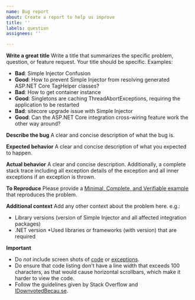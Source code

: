 ```yaml
---
name: Bug report
about: Create a report to help us improve
title: ''
labels: question
assignees: ''

---
```


**Write a great title**
Write a title that summarizes the specific problem, question, or feature request. Your title should be specific. Examples:

* **Bad**: Simple Injector Confusion
* **Good**: How to prevent Simple Injector from resolving generated ASP.NET Core TagHelper classes?
* **Bad**: How to get container instance
* **Good**: Singletons are caching ThreadAbortExceptions, requiring the application to be restarted
* **Bad**: sitecore upgrade issue with Simple Injector
* **Good**: Can the ASP.NET Core integration cross-wiring feature work the other way around?

**Describe the bug**
A clear and concise description of what the bug is.

**Expected behavior**
A clear and concise description of what you expected to happen.

**Actual behavior**
A clear and concise description. Additionally, a complete stack trace including all exception details of the exception and all inner exceptions if an exception is thrown.

**To Reproduce**
Please provide a [Minimal, Complete, and Verifiable example](https://stackoverflow.com/help/mcve) that reproduces the problem.

**Additional context**
Add any other context about the problem here. e.g.:
* Library versions (version of Simple Injector and all affected integration packages)
* .NET version
*Used libraries or frameworks (with version) that are required

**Important**
* Do *not* include screen shots of [code](https://idownvotedbecau.se/imageofcode) or [exceptions](https://idownvotedbecau.se/imageofanexception/).
* Do ensure that code listing don't have a line width that exceeds 100 characters, as that would cause horizontal scrollbars, which make it harder to view the code.
* Follow the guidelines given by Stack Overflow and [IDownvotedBecau.se](https://idownvotedbecau.se/).
